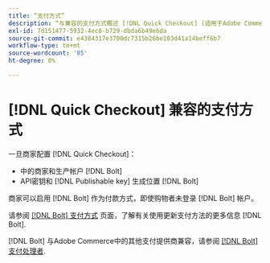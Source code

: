 ```yaml
---
title: “支付方式”
description: “与兼容的支付方式概述 [!DNL Quick Checkout] (适用于Adobe Commerce扩展)。”
exl-id: 7d151477-5932-4ec0-b729-dbda6b49e6da
source-git-commit: e4384317e3700dc7315b26be103d41a14beff6b7
workflow-type: tm+mt
source-wordcount: '85'
ht-degree: 0%

---
```


# [!DNL Quick Checkout] 兼容的支付方式

一旦商家配置 [!DNL Quick Checkout]：

- 中的商家和生产帐户 [!DNL Bolt]
- API密钥和 [!DNL Publishable key] 生成位置 [!DNL Bolt]

商家可以启用 [!DNL Bolt] 作为付款方式，即使购物者未登录 [!DNL Bolt] 帐户。

请参阅 [[!DNL Bolt] 支付方式](https://help.bolt.com/shoppers/guides/checkout/update-payment-method) 页面，了解有关使用更新支付方法的更多信息 [!DNL Bolt].

[!DNL Bolt] 与Adobe Commerce中的其他支付提供商兼容，请参阅 [[!DNL Bolt] 支付处理者](https://help.bolt.com/connectors/payment-processors/).

